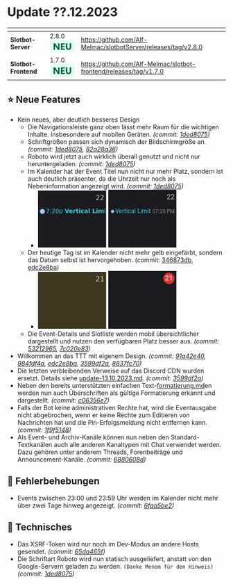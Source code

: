 # Update ??.12.2023

<table data-card-size="large" data-view="cards"><thead><tr><th></th><th></th><th data-hidden data-card-target data-type="content-ref"></th></tr></thead><tbody><tr><td><strong>Slotbot-Server</strong></td><td>2.8.0 <img src="../../../.gitbook/assets/Badge-New.png" alt="Neu" data-size="line"></td><td><a href="https://github.com/Alf-Melmac/slotbotServer/releases/tag/v2.8.0">https://github.com/Alf-Melmac/slotbotServer/releases/tag/v2.8.0</a></td></tr><tr><td><strong>Slotbot-Frontend</strong></td><td>1.7.0 <img src="../../../.gitbook/assets/Badge-New.png" alt="Neu" data-size="line"></td><td><a href="https://github.com/Alf-Melmac/slotbot-frontend/releases/tag/v1.7.0">https://github.com/Alf-Melmac/slotbot-frontend/releases/tag/v1.7.0</a></td></tr></tbody></table>

## ⭐ Neue Features

* Kein neues, aber deutlich besseres Design
  * Die Navigationsleiste ganz oben lässt mehr Raum für die wichtigen Inhalte. Insbesondere auf mobilen Geräten. _(commit:_ [_1ded8075_](https://github.com/Alf-Melmac/slotbot-frontend/commit/1ded807556549b7bd4cf9b1eae52b6c56b7511f6)_)_
  * Schriftgrößen passen sich dynamisch der Bildschirmgröße an. _(commit:_ [_1ded8075_](https://github.com/Alf-Melmac/slotbot-frontend/commit/1ded807556549b7bd4cf9b1eae52b6c56b7511f6)_,_ [_82a28a36_](https://github.com/Alf-Melmac/slotbot-frontend/commit/82a28a36f4ba83b431144c38916284a0cb472f38)_)_
  * Roboto wird jetzt auch wirklich überall genutzt und nicht nur heruntergeladen. _(commit:_ [_1ded8075_](https://github.com/Alf-Melmac/slotbot-frontend/commit/1ded807556549b7bd4cf9b1eae52b6c56b7511f6)_)_
  * Im Kalender hat der Event Titel nun nicht nur mehr Platz, sondern ist auch deutlich präsenter, da die Uhrzeit nur noch als Nebeninformation angezeigt wird. _(commit:_ [_1ded8075_](https://github.com/Alf-Melmac/slotbot-frontend/commit/1ded807556549b7bd4cf9b1eae52b6c56b7511f6)_)_
    * ![](../../.gitbook/assets/Changelog-122023-CalendarEvent-Old.png)   ![](../../.gitbook/assets/Changelog-122023-CalendarEvent-New.png)
  * Der heutige Tag ist im Kalender nicht mehr gelb eingefärbt, sondern das Datum selbst ist hervorgehoben. (commit: [346873db](https://github.com/Alf-Melmac/slotbot-frontend/commit/346873db513c9b613507f161aa63b576531a6209), [edc2e8ba](https://github.com/Alf-Melmac/slotbot-frontend/commit/edc2e8baaab70ad3b0b8d0bd69fb3775321b5620))
    * ![](../../.gitbook/assets/Changelog-122023-CalendarToday-Old.png)   ![](../../.gitbook/assets/Changelog-122023-CalendarToday-New.png)
  * Die Event-Details und Slotliste werden mobil übersichtlicher dargestellt und nutzen den verfügbaren Platz besser aus. _(commit:_ [_53212965_](https://github.com/Alf-Melmac/slotbot-frontend/commit/53212965ec9a3d2c099f880de4e2e1fc3d3d3446)_,_ [_7c020e83_](https://github.com/Alf-Melmac/slotbot-frontend/commit/7c020e835be4c6c55ed60e2c91db9a5d7a2b1936)_)_
* Willkommen an das TTT mit eigenem Design. _(commit:_ [_91a42e40_](https://github.com/Alf-Melmac/slotbot-frontend/commit/91a42e4022778251bbe96368a9dbe58b7e3841b1)_,_ [_984fdf4a_](https://github.com/Alf-Melmac/slotbot-frontend/commit/984fdf4af2123da37d12b1ff6b3a3955beae867a)_,_ [_edc2e8ba_](https://github.com/Alf-Melmac/slotbot-frontend/commit/edc2e8baaab70ad3b0b8d0bd69fb3775321b5620)_,_ [_3599df2a_](https://github.com/Alf-Melmac/slotbotServer/commit/3599df2ac448eb73b161a1d155c31e6b8aa1c900)_,_ [_8837fc70_](https://github.com/Alf-Melmac/slotbotServer/commit/8837fc70d4f1675f75b2541d90448534e0dec7aa)_)_
* Die letzten verbleibenden Verweise auf das Discord CDN wurden ersetzt. Details siehe [update-13.10.2023.md](update-13.10.2023.md "mention"). _(commit:_ [_3599df2a_](https://github.com/Alf-Melmac/slotbotServer/commit/3599df2ac448eb73b161a1d155c31e6b8aa1c900)_)_
* Neben den bereits unterstützten einfachen Text-[formatierung.md](../../eventerstellung/formatierung.md "mention")en werden nun auch Überschriften als gültige Formatierung erkannt und dargestellt. _(commit:_ [_c06356e7_](https://github.com/Alf-Melmac/slotbotServer/commit/c06356e7adbe436b25a28472ed15b63fe5952e37)_)_
* Falls der Bot keine administrativen Rechte hat, wird die Eventausgabe nicht abgebrochen, wenn er keine Rechte zum Editieren von Nachrichten hat und die Pin-Erfolgsmeldung nicht entfernen kann. _(commit:_ [_1f9f5148_](https://github.com/Alf-Melmac/slotbotServer/commit/1f9f5148bb2779f9d6da3fba210ecb2a2c2384df)_)_
* Als Event- und Archiv-Kanäle können nun neben den Standard-Textkanälen auch alle anderen Kanaltypen mit Chat verwendet werden. Dazu gehören unter anderem Threads, Forenbeiträge und Announcement-Kanäle. _(commit:_ [_6880608d_](https://github.com/Alf-Melmac/slotbotServer/commit/6880608d53b210eeb9354eea2154ffef1541b619)_)_

## 🐞 Fehlerbehebungen

* Events zwischen 23:00 und 23:59 Uhr werden im Kalender nicht mehr über zwei Tage hinweg angezeigt. _(commit:_ [_6faa5be2_](https://github.com/Alf-Melmac/slotbot-frontend/commit/6faa5be2f8fcb16fd4ea7dd4be1512ee842adf75)_)_

## 🔨 Technisches

* Das XSRF-Token wird nur noch im Dev-Modus an andere Hosts gesendet. _(commit:_ [_65da465f_](https://github.com/Alf-Melmac/slotbot-frontend/commit/65da465f4768f0bec618ddd43a4c83ad423bccec)_)_
* Die Schriftart Roboto wird nun statisch ausgeliefert, anstatt von den Google-Servern geladen zu werden. `(Danke Menom für den Hinweis)` _(commit:_ [_1ded8075_](https://github.com/Alf-Melmac/slotbot-frontend/commit/1ded807556549b7bd4cf9b1eae52b6c56b7511f6)_)_
